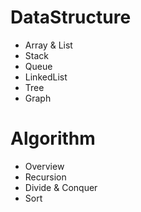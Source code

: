 # DataStructure
- Array & List
- Stack
- Queue
- LinkedList
- Tree
- Graph
  
# Algorithm
- Overview
- Recursion
- Divide & Conquer
- Sort